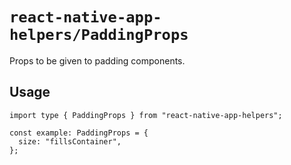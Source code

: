 # `react-native-app-helpers/PaddingProps`

Props to be given to padding components.

## Usage

```tsx
import type { PaddingProps } from "react-native-app-helpers";

const example: PaddingProps = {
  size: "fillsContainer",
};
```

